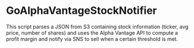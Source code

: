 # GoAlphaVantageStockNotifier

This script parses a JSON from S3 containing stock information (ticker, avg price, number of shares) and uses the Alpha Vantage API to compute a profit margin and notify via SNS to sell when a certain threshold is met.
